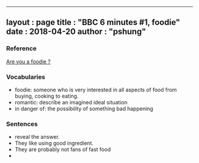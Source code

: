 
---
layout  : page
title   : "BBC 6 minutes #1, foodie"
date       : 2018-04-20
author      : "pshung"
---


### Reference
[Are you a foodie ?](http://www.bbc.co.uk/learningenglish/english/features/6-minute-english/ep-180412)

### Vocabularies
* foodie: someone who is very interested in all aspects of food from buying, cooking to eating.
* romantic: describe an imagined ideal situation
* in danger of: the possibility of something bad happening


### Sentences
* reveal the answer.
* They like using good ingredient.
* They are probably not fans of fast food
* 
<!--stackedit_data:
eyJoaXN0b3J5IjpbLTE3Mzg5MzU3OTIsODU2MDI1ODk5LC0xNj
czMjU3NTRdfQ==
-->